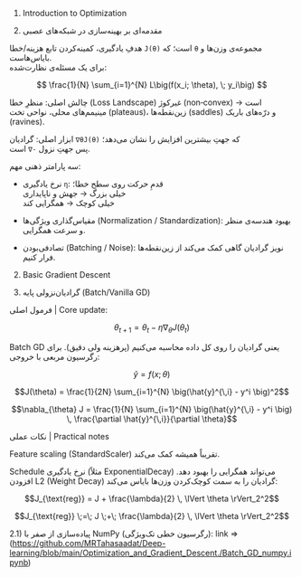 1) Introduction to Optimization

1) مقدمه‌ای بر بهینه‌سازی در شبکه‌های عصبی 

هدفِ یادگیری، کمینه‌کردن تابع هزینه/خطا `J(θ)` است؛ که `θ` مجموعه‌ی وزن‌ها و بایاس‌هاست.  
برای یک مسئله‌ی نظارت‌شده:

$$
\frac{1}{N} \sum_{i=1}^{N} L\big(f(x_i; \theta), \; y_i\big)
$$

چالش اصلی: منظرِ خطا (Loss Landscape) غیرکوژ (non‑convex) است → مینیمم‌های محلی، نواحی تخت (plateaus)، زین‌نقطه‌ها (saddles) و درّه‌های باریک (ravines).

ابزار اصلی: گرادیان `∇θJ(θ)` که جهتِ بیشترین افزایش را نشان می‌دهد؛  
پس جهتِ نزول `-∇` است.  

سه پارامتر ذهنی مهم:

- نرخ یادگیری `η`: قدمِ حرکت روی سطح خطا؛  
 خیلی بزرگ → جهش و ناپایداری  
  خیلی کوچک → همگرایی کند  

- مقیاس‌گذاری ویژگی‌ها (Normalization / Standardization): بهبود هندسه‌ی منظر و سرعت همگرایی.  

- تصادفی‌بودن (Batching / Noise): نویز گرادیان گاهی کمک می‌کند از زین‌نقطه‌ها فرار کنیم.


2) Basic Gradient Descent

2) گرادیان‌نزولی پایه (Batch/Vanilla GD)


فرمول اصلی | Core update:




$$\theta_{t+1} = \theta_t - \eta \nabla_{\theta} J(\theta_t)$$



Batch GD یعنی گرادیان را روی کل داده محاسبه می‌کنیم (پرهزینه ولی دقیق). برای رگرسیون مربعی با خروجی:

$$\hat{y} = f(x; \theta)$$

$$J(\theta) = \frac{1}{2N} \sum_{i=1}^{N} \big(\hat{y}^{\,i} - y^i \big)^2$$

$$\nabla_{\theta} J = \frac{1}{N} \sum_{i=1}^{N} \big(\hat{y}^{\,i} - y^i \big) \, \frac{\partial \hat{y}^{\,i}}{\partial \theta}$$

نکات عملی | Practical notes

Feature scaling (StandardScaler) تقریباً همیشه کمک می‌کند.

Schedule نرخ یادگیری (مثلاً ExponentialDecay) می‌تواند همگرایی را بهبود دهد.
افزودن L2 (Weight Decay) گرادیان را به سمت کوچک‌کردن وزن‌ها بایاس می‌کند:

$$J_{\text{reg}} = J + \frac{\lambda}{2} \, \lVert \theta \rVert_2^2$$

$$J_{\text{reg}} \;=\; J \;+\; \frac{\lambda}{2} \, \lVert \theta \rVert_2^2$$


2.1) پیاده‌سازی از صفر با NumPy (رگرسیون خطی تک‌ویژگی):
link => (https://github.com/MRTahasaadat/Deep-learning/blob/main/Optimization_and_Gradient_Descent./Batch_GD_numpy.ipynb)
